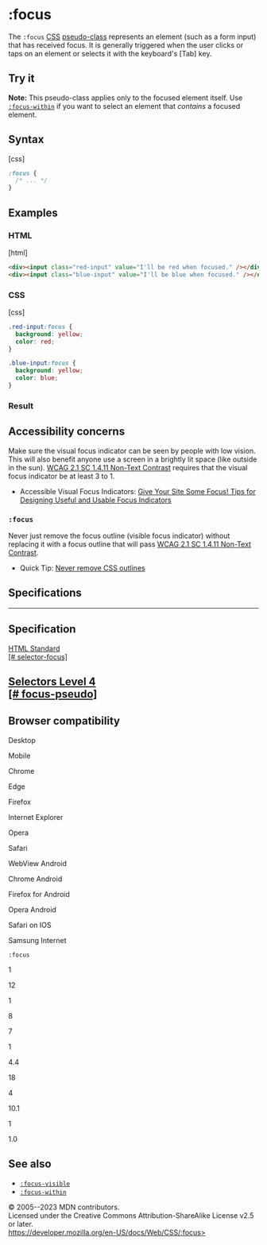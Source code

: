 :focus
======

The `:focus` [CSS](https://developer.mozilla.org/en-US/docs/Web/CSS)
[pseudo-class](pseudo-classes.md) represents an element (such as a form
input) that has received focus. It is generally triggered when the user
clicks or taps on an element or selects it with the keyboard\'s
[Tab] key.

Try it
------

**Note:** This pseudo-class applies only to the focused element itself.
Use [`:focus-within`](:focus-within) if you want to select an element
that *contains* a focused element.

Syntax
------

[css]

```css
:focus {
  /* ... */
}
```

Examples
--------

### HTML

[html]

```html
<div><input class="red-input" value="I'll be red when focused." /></div>
<div><input class="blue-input" value="I'll be blue when focused." /></div>
```

### CSS

[css]

```css
.red-input:focus {
  background: yellow;
  color: red;
}

.blue-input:focus {
  background: yellow;
  color: blue;
}
```

### Result

Accessibility concerns
----------------------

Make sure the visual focus indicator can be seen by people with low
vision. This will also benefit anyone use a screen in a brightly lit
space (like outside in the sun). [WCAG 2.1 SC 1.4.11 Non-Text
Contrast](https://www.w3.org/WAI/WCAG21/Understanding/non-text-contrast.html)
requires that the visual focus indicator be at least 3 to 1.

- Accessible Visual Focus Indicators: [Give Your Site Some Focus! Tips
    for Designing Useful and Usable Focus
    Indicators](https://www.deque.com/blog/give-site-focus-tips-designing-usable-focus-indicators/)

### `:focus`

Never just remove the focus outline (visible focus indicator) without
replacing it with a focus outline that will pass [WCAG 2.1 SC 1.4.11
Non-Text
Contrast](https://www.w3.org/WAI/WCAG21/Understanding/non-text-contrast.html).

- Quick Tip: [Never remove CSS
    outlines](https://www.a11yproject.com/posts/never-remove-css-outlines/)

Specifications
--------------

  ------------------------------------------------------------------------------------------------------

Specification
  ------------------------------------------------------------------------------------------------------

  [HTML Standard\
  [\#
  selector-focus]](https://html.spec.whatwg.org/multipage/semantics-other.html#selector-focus)

[Selectors Level 4\
  [\# focus-pseudo]](https://drafts.csswg.org/selectors/#focus-pseudo)
  ------------------------------------------------------------------------------------------------------

Browser compatibility
---------------------

Desktop

Mobile

Chrome

Edge

Firefox

Internet Explorer

Opera

Safari

WebView Android

Chrome Android

Firefox for Android

Opera Android

Safari on IOS

Samsung Internet

`:focus`

1

12

1

8

7

1

4.4

18

4

10.1

1

1.0

See also
--------

- [`:focus-visible`](:focus-visible)
- [`:focus-within`](:focus-within)

© 2005--2023 MDN contributors.\
Licensed under the Creative Commons Attribution-ShareAlike License v2.5
or later.\
https://developer.mozilla.org/en-US/docs/Web/CSS/:focus>
